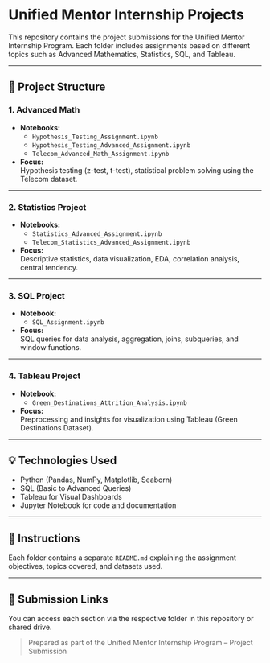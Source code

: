 # Unified Mentor Internship Projects

This repository contains the project submissions for the Unified Mentor Internship Program. Each folder includes assignments based on different topics such as Advanced Mathematics, Statistics, SQL, and Tableau.

---

## 📂 Project Structure

### 1. Advanced Math
- **Notebooks:**  
  - `Hypothesis_Testing_Assignment.ipynb`  
  - `Hypothesis_Testing_Advanced_Assignment.ipynb`  
  - `Telecom_Advanced_Math_Assignment.ipynb`  
- **Focus:**  
  Hypothesis testing (z-test, t-test), statistical problem solving using the Telecom dataset.

---

### 2. Statistics Project
- **Notebooks:**  
  - `Statistics_Advanced_Assignment.ipynb`  
  - `Telecom_Statistics_Advanced_Assignment.ipynb`  
- **Focus:**  
  Descriptive statistics, data visualization, EDA, correlation analysis, central tendency.

---

### 3. SQL Project
- **Notebook:**  
  - `SQL_Assignment.ipynb`  
- **Focus:**  
  SQL queries for data analysis, aggregation, joins, subqueries, and window functions.

---

### 4. Tableau Project
- **Notebook:**  
  - `Green_Destinations_Attrition_Analysis.ipynb`  
- **Focus:**  
  Preprocessing and insights for visualization using Tableau (Green Destinations Dataset).

---

## 💡 Technologies Used
- Python (Pandas, NumPy, Matplotlib, Seaborn)
- SQL (Basic to Advanced Queries)
- Tableau for Visual Dashboards
- Jupyter Notebook for code and documentation

---

## 📎 Instructions
Each folder contains a separate `README.md` explaining the assignment objectives, topics covered, and datasets used.

---

## 🔗 Submission Links
You can access each section via the respective folder in this repository or shared drive.

> Prepared as part of the Unified Mentor Internship Program – Project Submission
